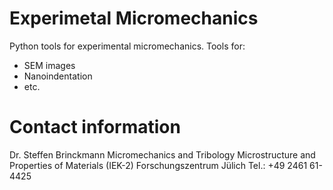 # Experimetal Micromechanics

Python tools for experimental micromechanics. Tools for:
- SEM images
- Nanoindentation
- etc.

# Contact information
Dr. Steffen Brinckmann
Micromechanics and Tribology
Microstructure and Properties of Materials (IEK-2)
Forschungszentrum Jülich
Tel.: +49 2461 61-4425